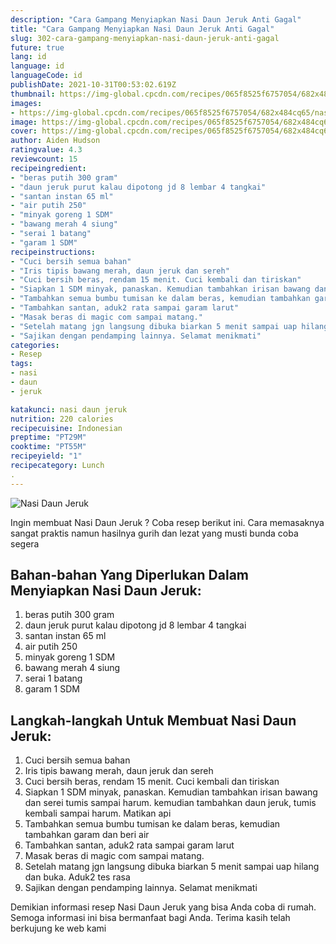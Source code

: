 ```yaml
---
description: "Cara Gampang Menyiapkan Nasi Daun Jeruk Anti Gagal"
title: "Cara Gampang Menyiapkan Nasi Daun Jeruk Anti Gagal"
slug: 302-cara-gampang-menyiapkan-nasi-daun-jeruk-anti-gagal
future: true
lang: id
language: id
languageCode: id
publishDate: 2021-10-31T00:53:02.619Z 
thumbnail: https://img-global.cpcdn.com/recipes/065f8525f6757054/682x484cq65/nasi-daun-jeruk-foto-resep-utama.png
images:
- https://img-global.cpcdn.com/recipes/065f8525f6757054/682x484cq65/nasi-daun-jeruk-foto-resep-utama.png
image: https://img-global.cpcdn.com/recipes/065f8525f6757054/682x484cq65/nasi-daun-jeruk-foto-resep-utama.png
cover: https://img-global.cpcdn.com/recipes/065f8525f6757054/682x484cq65/nasi-daun-jeruk-foto-resep-utama.png
author: Aiden Hudson
ratingvalue: 4.3
reviewcount: 15
recipeingredient:
- "beras putih 300 gram"
- "daun jeruk purut kalau dipotong jd 8 lembar 4 tangkai"
- "santan instan 65 ml"
- "air putih 250"
- "minyak goreng 1 SDM"
- "bawang merah 4 siung"
- "serai 1 batang"
- "garam 1 SDM"
recipeinstructions:
- "Cuci bersih semua bahan"
- "Iris tipis bawang merah, daun jeruk dan sereh"
- "Cuci bersih beras, rendam 15 menit. Cuci kembali dan tiriskan"
- "Siapkan 1 SDM minyak, panaskan. Kemudian tambahkan irisan bawang dan serei tumis sampai harum. kemudian tambahkan daun jeruk, tumis kembali sampai harum. Matikan api"
- "Tambahkan semua bumbu tumisan ke dalam beras, kemudian tambahkan garam dan beri air"
- "Tambahkan santan, aduk2 rata sampai garam larut"
- "Masak beras di magic com sampai matang."
- "Setelah matang jgn langsung dibuka biarkan 5 menit sampai uap hilang dan buka. Aduk2 tes rasa"
- "Sajikan dengan pendamping lainnya. Selamat menikmati"
categories:
- Resep
tags:
- nasi
- daun
- jeruk

katakunci: nasi daun jeruk 
nutrition: 220 calories
recipecuisine: Indonesian
preptime: "PT29M"
cooktime: "PT55M"
recipeyield: "1"
recipecategory: Lunch
. 
---
```



![Nasi Daun Jeruk](https://img-global.cpcdn.com/recipes/065f8525f6757054/682x484cq65/nasi-daun-jeruk-foto-resep-utama.png)

Ingin membuat Nasi Daun Jeruk ? Coba resep berikut ini. Cara memasaknya sangat praktis namun hasilnya gurih dan lezat yang musti bunda coba segera

<!--inarticleads1-->

## Bahan-bahan Yang Diperlukan Dalam Menyiapkan Nasi Daun Jeruk:

1. beras putih 300 gram
1. daun jeruk purut kalau dipotong jd 8 lembar 4 tangkai
1. santan instan 65 ml
1. air putih 250
1. minyak goreng 1 SDM
1. bawang merah 4 siung
1. serai 1 batang
1. garam 1 SDM



<!--inarticleads2-->

## Langkah-langkah Untuk Membuat Nasi Daun Jeruk:

1. Cuci bersih semua bahan
1. Iris tipis bawang merah, daun jeruk dan sereh
1. Cuci bersih beras, rendam 15 menit. Cuci kembali dan tiriskan
1. Siapkan 1 SDM minyak, panaskan. Kemudian tambahkan irisan bawang dan serei tumis sampai harum. kemudian tambahkan daun jeruk, tumis kembali sampai harum. Matikan api
1. Tambahkan semua bumbu tumisan ke dalam beras, kemudian tambahkan garam dan beri air
1. Tambahkan santan, aduk2 rata sampai garam larut
1. Masak beras di magic com sampai matang.
1. Setelah matang jgn langsung dibuka biarkan 5 menit sampai uap hilang dan buka. Aduk2 tes rasa
1. Sajikan dengan pendamping lainnya. Selamat menikmati




Demikian informasi  resep Nasi Daun Jeruk   yang bisa Anda coba di rumah. Semoga informasi ini bisa bermanfaat bagi Anda. Terima kasih telah berkujung ke web kami
